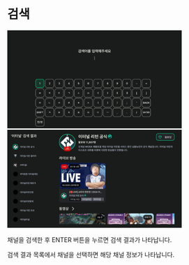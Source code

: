 # 검색
<p float="left">
    <img src="../images/usage/search/01.png" width="400" >
    <img src="../images/usage/search/02.png" width="400" >
</p>

채널을 검색한 후 ENTER 버튼을 누르면 검색 결과가 나타납니다.

검색 결과 목록에서 채널을 선택하면 해당 채널 정보가 나타납니다.